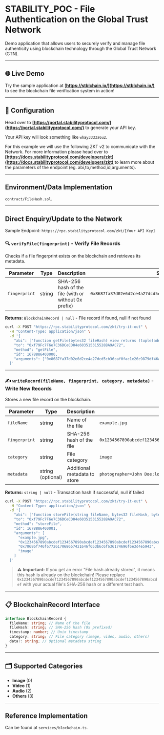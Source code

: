 # STABILITY_POC - File Authentication on the Global Trust Network

Demo application that allows users to securely verify and manage file authenticity using blockchain technology through the Global Trust Network (GTN).

---

## 🌐 Live Demo

Try the sample application at **[https://stblchain.io/](https://stblchain.io/)** to see the blockchain file verification system in action!

---

## 🔧 Configuration

Head over to **[https://portal.stabilityprotocol.com/](https://portal.stabilityprotocol.com/)** to generate your API key.

Your API key will look something like `whay3333a6u2`.

For this example we will use the following ZKT v2 to communicate with the Network.
For more information please head over to **[https://docs.stabilityprotocol.com/developers/zkt](https://docs.stabilityprotocol.com/developers/zkt)** to learn more about the parameters of the endpoint (eg. abi,to,method,id,arguments).

---

## Environment/Data Implementation

`contract/FileHash.sol`.

---

## Direct Enquiry/Update to the Network

Sample Endpoint: `https://rpc.stabilityprotocol.com/zkt/[Your API Key]`

### 🔍 `verifyFile(fingerprint)` - Verify File Records

Checks if a file fingerprint exists on the blockchain and retrieves its metadata.

| Parameter     | Type   | Description                                          | Sample Value                                                         |
| ------------- | ------ | ---------------------------------------------------- | -------------------------------------------------------------------- |
| `fingerprint` | string | SHA-256 hash of the file (with or without 0x prefix) | `0x8687fa37d02e6d2ce4a27dcd5cb36caf0fac1e26c9879df46a00e4d009c1dab1` |

**Returns:** `BlockchainRecord | null` - File record if found, null if not found

```bash
curl -X POST "https://rpc.stabilityprotocol.com/zkt/try-it-out" \
  -H "Content-Type: application/json" \
  -d '{
    "abi": ["function getFile(bytes32 fileHash) view returns (tuple(address owner, string fileName, bytes32 fileHash, uint timestamp, bytes data, uint8 category) fileRecord, bool isReference, tuple(bytes32 originalFileHash, bytes32 modifiedFileHash, uint refTimestamp, bytes refData) referenceRecord)"],
    "to": "0xf79Fc7F6e7C36DCeCD04e603515315528BA9AC72",
    "method": "getFile",
    "id": 1678886400000,
    "arguments": ["0x8687fa37d02e6d2ce4a27dcd5cb36caf0fac1e26c9879df46a00e4d009c1dab1"]
  }'
```

---

### ✍️ `writeRecord(fileName, fingerprint, category, metadata)` - Write New Records

Stores a new file record on the blockchain.

| Parameter     | Type              | Description                  | Sample Value                                                         |
| ------------- | ----------------- | ---------------------------- | -------------------------------------------------------------------- |
| `fileName`    | string            | Name of the file             | `example.jpg`                                                        |
| `fingerprint` | string            | SHA-256 hash of the file     | `0x1234567890abcdef1234567890abcdef1234567890abcdef1234567890abcdef` |
| `category`    | string            | File category                | `image`                                                              |
| `metadata`    | string (optional) | Additional metadata to store | `photographer=John Doe;location=NYC`                                 |

**Returns:** `string | null` - Transaction hash if successful, null if failed

```bash
curl -X POST "https://rpc.stabilityprotocol.com/zkt/try-it-out" \
  -H "Content-Type: application/json" \
  -d '{
    "abi": ["function storeFile(string fileName, bytes32 fileHash, bytes data, string categoryStr)"],
    "to": "0xf79Fc7F6e7C36DCeCD04e603515315528BA9AC72",
    "method": "storeFile",
    "id": 1678886400001,
    "arguments": [
      "example.jpg",
      "0x1234567890abcdef1234567890abcdef1234567890abcdef1234567890abcdef",
      "0x70686f746f6772617068657421646f653b6c6f636174696f6e3d4e5943",
      "image"
    ]
  }'
```

> ⚠️ **Important:** If you get an error "File hash already stored", it means this hash is already on the blockchain! Please replace `0x1234567890abcdef1234567890abcdef1234567890abcdef1234567890abcdef` with your actual file's SHA-256 hash or a different test hash.

---

## 📋 BlockchainRecord Interface

```typescript
interface BlockchainRecord {
  fileName: string; // Name of the file
  fileHash: string; // SHA-256 hash (0x prefixed)
  timestamp: number; // Unix timestamp
  category: string; // File category (image, video, audio, others)
  data?: string; // Optional metadata string
}
```

---

## 🗂️ Supported Categories

- **Image** (0)
- **Video** (1)
- **Audio** (2)
- **Others** (3)

---

## Reference Implementation

Can be found at `services/blockchain.ts`.
